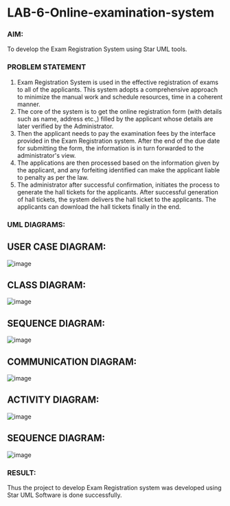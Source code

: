 # LAB-6-Online-examination-system
### AIM:
To develop the Exam Registration System using Star UML tools.
### PROBLEM STATEMENT
1. Exam Registration System is used in the effective registration of exams to all of the
applicants. This system adopts a comprehensive approach to minimize the manual work and
schedule resources, time in a coherent manner.
2. The core of the system is to get the online registration form (with details such as name,
address etc.,) filled by the applicant whose details are later verified by the Administrator.
3. Then the applicant needs to pay the examination fees by the interface provided in the
Exam Registration system. After the end of the due date for submitting the form, the
information is in turn forwarded to the administrator's view.
4. The applications are then processed based on the information given by the applicant,
and any forfeiting identified can make the applicant liable to penalty as per the law.
5. The administrator after successful confirmation, initiates the process to generate the
hall tickets for the applicants. After successful generation of hall tickets, the system delivers
the hall ticket to the applicants. The applicants can download the hall tickets finally in the end.
### UML DIAGRAMS:
## USER CASE DIAGRAM:
![image](https://github.com/subalakshmivenkat/LAB-6-Online-examination-system/assets/119393477/ff427e01-ce15-4b71-84d7-87b9257cca28)

## CLASS DIAGRAM:
![image](https://github.com/subalakshmivenkat/LAB-6-Online-examination-system/assets/119393477/33b91db3-eeed-4cd5-9b43-1fd0e08f2a06)

## SEQUENCE DIAGRAM:
![image](https://github.com/subalakshmivenkat/LAB-6-Online-examination-system/assets/119393477/2e06648c-96da-4701-86d5-afaec86e2730)

## COMMUNICATION DIAGRAM:
![image](https://github.com/subalakshmivenkat/LAB-6-Online-examination-system/assets/119393477/e96ca21b-00c8-4fa4-a2cd-245ada11cab4)

## ACTIVITY DIAGRAM:
![image](https://github.com/subalakshmivenkat/LAB-6-Online-examination-system/assets/119393477/9bf07e00-cd7d-4be9-85cd-a6360ea037a2)

## SEQUENCE DIAGRAM:
![image](https://github.com/subalakshmivenkat/LAB-6-Online-examination-system/assets/119393477/ceb36000-0679-4e73-a1e2-7e87f835ca8c)

### RESULT:
Thus the project to develop Exam Registration system was developed using Star UML
Software is done successfully.
